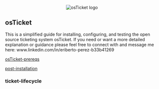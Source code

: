 <p align="center">
<img src="https://i.imgur.com/Clzj7Xs.png" alt="osTicket logo"/>
</p>
<h2>osTicket</h2>
<p>
This is a simplified guide for installing, configuring, and testing the open source ticketing system osTicket.
If you need or want a more detailed explanation or guidance please feel free to connect with and message me here: www.linkedin.com/in/eriberto-perez-b33b41269
</p>

[osTicket-prereqs](https://github.com/EribertoPerez/OsTicket/blob/main/osticket-prereqs.md)

[post-installation](https://github.com/EribertoPerez/OsTicket/blob/main/post-installation.md)

<h3>ticket-lifecycle</h3>
